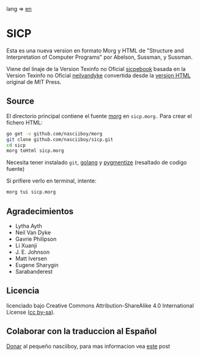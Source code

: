 lang => [en](README.md)

SICP
====

Esta es una nueva version en formato Morg y HTML de "Structure and
Interpretation of Computer Programs" por Abelson, Sussman, y Sussman.

Viene del linaje de la Version Texinfo no
Oficial [sicpebook](http://sicpebook.wordpress.com) basada en la Version Texinfo
no Oficial [neilvandyke](http://www.neilvandyke.org/sicp-texi/) convertida desde
la [version HTML](http://mitpress.mit.edu/sicp/) original de MIT Press.

Source
------

El directorio principal contiene el fuente [morg](https://github.com/nasciiboy/morg/)
en `sicp.morg.` Para crear el fichero HTML:

```bash
go get -v github.com/nasciiboy/morg
git clone github.com/nasciiboy/sicp.git
cd sicp
morg toHtml sicp.morg
```

Necesita tener instalado `git`, [golang](https://golang.org/)
y [pygmentize](http://pygments.org/) (resaltado de codigo fuente)

Si prifiere verlo en terminal, intente:

```bash
morg tui sicp.morg
```

Agradecimientos
---------------

* Lytha Ayth
* Neil Van Dyke
* Gavrie Philipson
* Li Xuanji
* J. E. Johnson
* Matt Iversen
* Eugene Sharygin
* Sarabanderest

Licencia
--------

licenciado bajo Creative Commons Attribution-ShareAlike 4.0 International License ([cc by-sa](http://creativecommons.org/licenses/by-sa/4.0/)).

Colaborar con la traduccion al Español
--------------------------------------

[Donar](https://liberapay.com/nasciiboy/donate) al pequeño nasciiboy, para mas informacion
vea [este](http://nasciiboy.github.io/prog/dot-slash-sicp2es/) post
